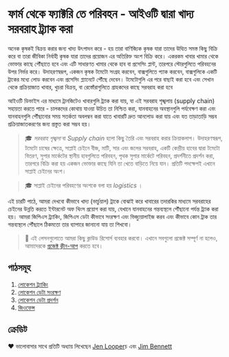 # ফার্ম থেকে ফ্যাক্টরি তে পরিবহন - আইওটি দ্বারা খাদ্য সরবরাহ ট্র্যাক করা

অনেক কৃষকই বিক্রয় করার জন্য খাদ্য উৎপাদন করে - হয় তারা বাণিজ্যিক কৃষক যারা তাদের উত্থিত সমস্ত কিছু বিক্রি করে বা তারা জীবিকা নির্বাহী কৃষক যারা তাদের প্রয়োজন এর অতিরিক্ত অংশ বিক্রি করে। একরকম খাবার খামার থেকে ভোক্তার কাছে পৌঁছাতে হবে এবং এটি সাধারণত খামার থেকে হাব বা প্রসেসিং প্লান্ট, তারপরে স্টোরগুলিতে পরিবহনের উপর নির্ভর করে। উদাহরণস্বরূপ, একজন কৃষক টমেটো সংগ্রহ করবেন, বাক্সগুলিতে প্যাক করবেন, বাক্সগুলিকে একটি ট্রাকের মধ্যে লোড করবেন এবং প্রসেসিং প্ল্যানেটে পৌঁছে দেবেন। টমেটোগুলি এর পরে বাছাই করা হবে এবং সেখান থেকে প্রক্রিয়াজাত খাবার, খুচরা বিক্রয়, বা রেস্তোঁরাগুলিতে গ্রাহকদের কাছে সরবরাহ করা হবে

আইওটি ডিভাইস এর মাধ্যমে ট্রানজিটেও খাবারগুলি ট্র্যাক করা যায়, যা এই সরবরাহ শৃঙ্খলায় (supply chain) সহায়তা করতে পারে - চালকদের কোথায় যাওয়া উচিত তা নিশ্চিত করা, যানবাহনের অবস্থানগুলি পর্যবেক্ষণ করা এবং যানবাহনগুলি পৌঁছানোর সময় সতর্কতা অবলম্বন করা যাতে খাবারটি দ্রুত আনলোড করা যায় এবং যত তাড়াতাড়ি সম্ভব প্রক্রিয়াজাতকরণের জন্য প্রস্তুত করা সম্ভব হয়।

> 🎓  *সরবরাহ শৃঙ্খলা* বা *Supply chain*  হলো কিছু তৈরি এবং সরবরাহ করার ক্রিয়াকলাপ। উদাহরণস্বরূপ, টমেটো চাষের ক্ষেত্রে, সাপ্লাই চেইনে বীজ, মাটি, সার এবং জলের সরবরাহ, একটি কেন্দ্রীয় হাবের দ্বারা টমেটো বিতরণ, সুপার মার্কেটের স্থানীয় হাবগুলিতে পরিবহন, পৃথক সুপার মার্কেটে পরিবহন, প্রদর্শনীতে প্রদর্শন করা, তারপরে বিক্রি করা হয় একজন ভোক্তার কাছে যিনি তা খেতে বাড়িতে নিয়ে যান। প্রতিটি পদক্ষেপই এখানে সাপ্লাই চেইনের অংশ।

> 🎓 সাপ্লাই চেইনের পরিবহণের অংশকে বলা হয় *logistics* ।

এই চারটি পাঠে, আমরা দেখবো কীভাবে খাদ্য (ভার্চুয়াল) ট্রাকে বোঝাই করে খাবারের তদারকির মাধ্যমে সরবরাহের চেইনের উন্নতি করতে ইন্টারনেট অফ থিংস প্রয়োগ করা যায়, যেখানে যানবাহনের গন্তব্যস্থলে পৌঁছানো  পর্যন্ত ট্র্যাক করা হয়। আমরা জিপিএস ট্র্যাকিং, জিপিএস ডেটা কীভাবে সংরক্ষণ এবং ভিজ্যুয়ালাইজ করব এবং কীভাবে কোন ট্রাক তার গন্তব্যস্থলে পৌঁছালে ঠিকমতো তার ব্যাপারে জানানো যায় তা শিখবো।

> 💁  এই লেসনগুলোতে আমরা কিছু ক্লাউড রিসোর্স ব্যবহার করবো। এখানে সবগুলো প্রজেক্ট সম্পূর্ণ না হলেও, আমাদেরকে [প্রজেক্ট ক্লীন-আপ](../translations/clean-up.bn.md) করতে হবে।

## পাঠসমূহ

1. [লোকেশন ট্র্যাকিং](lessons/1-location-tracking/translations/README.bn.md)
1. [লোকেশন ডেটা সংরক্ষণ](lessons/2-store-location-data/translations/README.bn.md)
1. [লোকেশন ডেটা প্রদর্শন](lessons/3-visualize-location-data/translations/README.bn.md)
1. [জিওফেন্স](lessons/4-geofences/translations/README.bn.md)

## ক্রেডিট

♥️ ভালোবাসার সাথে প্রতিটি অধ্যায় লিখেছেন  [Jen Looper](https://github.com/jlooper)চ এবং [Jim Bennett](https://GitHub.com/JimBobBennett)
